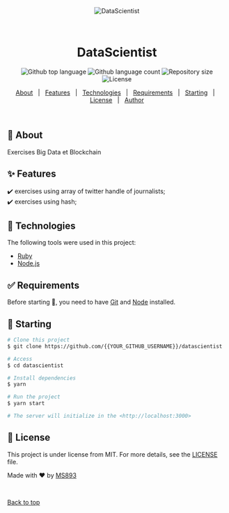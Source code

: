 <div align="center" id="top"> 
  <img src="./.github/app.gif" alt="DataScientist" />

  &#xa0;

  <!-- <a href="https://datascientist.netlify.app">Demo</a> -->
</div>

<h1 align="center">DataScientist</h1>

<p align="center">
  <img alt="Github top language" src="https://img.shields.io/github/languages/top/{{YOUR_GITHUB_USERNAME}}/datascientist?color=56BEB8">

  <img alt="Github language count" src="https://img.shields.io/github/languages/count/{{YOUR_GITHUB_USERNAME}}/datascientist?color=56BEB8">

  <img alt="Repository size" src="https://img.shields.io/github/repo-size/{{YOUR_GITHUB_USERNAME}}/datascientist?color=56BEB8">

  <img alt="License" src="https://img.shields.io/github/license/{{YOUR_GITHUB_USERNAME}}/datascientist?color=56BEB8">

  <!-- <img alt="Github issues" src="https://img.shields.io/github/issues/{{YOUR_GITHUB_USERNAME}}/datascientist?color=56BEB8" /> -->

  <!-- <img alt="Github forks" src="https://img.shields.io/github/forks/{{YOUR_GITHUB_USERNAME}}/datascientist?color=56BEB8" /> -->

  <!-- <img alt="Github stars" src="https://img.shields.io/github/stars/{{YOUR_GITHUB_USERNAME}}/datascientist?color=56BEB8" /> -->
</p>

<!-- Status -->

<!-- <h4 align="center"> 
	🚧  DataScientist 🚀 Under construction...  🚧
</h4> 

<hr> -->

<p align="center">
  <a href="#dart-about">About</a> &#xa0; | &#xa0; 
  <a href="#sparkles-features">Features</a> &#xa0; | &#xa0;
  <a href="#rocket-technologies">Technologies</a> &#xa0; | &#xa0;
  <a href="#white_check_mark-requirements">Requirements</a> &#xa0; | &#xa0;
  <a href="#checkered_flag-starting">Starting</a> &#xa0; | &#xa0;
  <a href="#memo-license">License</a> &#xa0; | &#xa0;
  <a href="https://github.com/{{YOUR_GITHUB_USERNAME}}" target="_blank">Author</a>
</p>

<br>

## :dart: About ##

Exercises Big Data et Blockchain

## :sparkles: Features ##

:heavy_check_mark: exercises using array of twitter handle of journalists;\
:heavy_check_mark: exercises using hash;

## :rocket: Technologies ##

The following tools were used in this project:

- [Ruby](https://www.ruby-lang.org/fr/documentation/)
- [Node.js](https://nodejs.org/en/)

## :white_check_mark: Requirements ##

Before starting :checkered_flag:, you need to have [Git](https://git-scm.com) and [Node](https://nodejs.org/en/) installed.

## :checkered_flag: Starting ##

```bash
# Clone this project
$ git clone https://github.com/{{YOUR_GITHUB_USERNAME}}/datascientist

# Access
$ cd datascientist

# Install dependencies
$ yarn

# Run the project
$ yarn start

# The server will initialize in the <http://localhost:3000>
```

## :memo: License ##

This project is under license from MIT. For more details, see the [LICENSE](LICENSE.md) file.


Made with :heart: by <a href="https://github.com/MS893" target="_blank">MS893</a>

&#xa0;

<a href="#top">Back to top</a>
